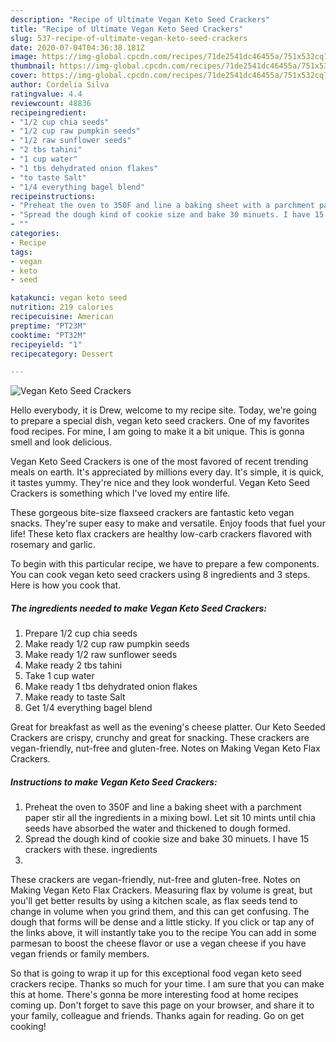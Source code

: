 ```yaml
---
description: "Recipe of Ultimate Vegan Keto Seed Crackers"
title: "Recipe of Ultimate Vegan Keto Seed Crackers"
slug: 537-recipe-of-ultimate-vegan-keto-seed-crackers
date: 2020-07-04T04:36:38.181Z
image: https://img-global.cpcdn.com/recipes/71de2541dc46455a/751x532cq70/vegan-keto-seed-crackers-recipe-main-photo.jpg
thumbnail: https://img-global.cpcdn.com/recipes/71de2541dc46455a/751x532cq70/vegan-keto-seed-crackers-recipe-main-photo.jpg
cover: https://img-global.cpcdn.com/recipes/71de2541dc46455a/751x532cq70/vegan-keto-seed-crackers-recipe-main-photo.jpg
author: Cordelia Silva
ratingvalue: 4.4
reviewcount: 48836
recipeingredient:
- "1/2 cup chia seeds"
- "1/2 cup raw pumpkin seeds"
- "1/2 raw sunflower seeds"
- "2 tbs tahini"
- "1 cup water"
- "1 tbs dehydrated onion flakes"
- "to taste Salt"
- "1/4 everything bagel blend"
recipeinstructions:
- "Preheat the oven to 350F and line a baking sheet with a parchment paper stir all the ingredients in a mixing bowl. Let sit 10 mints until chia seeds have absorbed the water and thickened to dough formed."
- "Spread the dough kind of cookie size and bake 30 minuets. I have 15 crackers with these. ingredients"
- ""
categories:
- Recipe
tags:
- vegan
- keto
- seed

katakunci: vegan keto seed 
nutrition: 219 calories
recipecuisine: American
preptime: "PT23M"
cooktime: "PT32M"
recipeyield: "1"
recipecategory: Dessert

---
```



![Vegan Keto Seed Crackers](https://img-global.cpcdn.com/recipes/71de2541dc46455a/751x532cq70/vegan-keto-seed-crackers-recipe-main-photo.jpg)

Hello everybody, it is Drew, welcome to my recipe site. Today, we're going to prepare a special dish, vegan keto seed crackers. One of my favorites food recipes. For mine, I am going to make it a bit unique. This is gonna smell and look delicious.

Vegan Keto Seed Crackers is one of the most favored of recent trending meals on earth. It's appreciated by millions every day. It's simple, it is quick, it tastes yummy. They're nice and they look wonderful. Vegan Keto Seed Crackers is something which I've loved my entire life.

These gorgeous bite-size flaxseed crackers are fantastic keto vegan snacks. They&#39;re super easy to make and versatile. Enjoy foods that fuel your life! These keto flax crackers are healthy low-carb crackers flavored with rosemary and garlic.


To begin with this particular recipe, we have to prepare a few components. You can cook vegan keto seed crackers using 8 ingredients and 3 steps. Here is how you cook that.

<!--inarticleads1-->

##### The ingredients needed to make Vegan Keto Seed Crackers:

1. Prepare 1/2 cup chia seeds
1. Make ready 1/2 cup raw pumpkin seeds
1. Make ready 1/2 raw sunflower seeds
1. Make ready 2 tbs tahini
1. Take 1 cup water
1. Make ready 1 tbs dehydrated onion flakes
1. Make ready to taste Salt
1. Get 1/4 everything bagel blend


Great for breakfast as well as the evening&#39;s cheese platter. Our Keto Seeded Crackers are crispy, crunchy and great for snacking. These crackers are vegan-friendly, nut-free and gluten-free. Notes on Making Vegan Keto Flax Crackers. 

<!--inarticleads2-->

##### Instructions to make Vegan Keto Seed Crackers:

1. Preheat the oven to 350F and line a baking sheet with a parchment paper stir all the ingredients in a mixing bowl. Let sit 10 mints until chia seeds have absorbed the water and thickened to dough formed.
1. Spread the dough kind of cookie size and bake 30 minuets. I have 15 crackers with these. ingredients
1. 


These crackers are vegan-friendly, nut-free and gluten-free. Notes on Making Vegan Keto Flax Crackers. Measuring flax by volume is great, but you&#39;ll get better results by using a kitchen scale, as flax seeds tend to change in volume when you grind them, and this can get confusing. The dough that forms will be dense and a little sticky. If you click or tap any of the links above, it will instantly take you to the recipe You can add in some parmesan to boost the cheese flavor or use a vegan cheese if you have vegan friends or family members. 

So that is going to wrap it up for this exceptional food vegan keto seed crackers recipe. Thanks so much for your time. I am sure that you can make this at home. There's gonna be more interesting food at home recipes coming up. Don't forget to save this page on your browser, and share it to your family, colleague and friends. Thanks again for reading. Go on get cooking!

